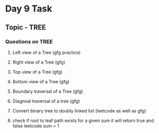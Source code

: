 # Day 9 Task

## Topic - TREE

### Questions on TREE

1. Left view of a Tree (gfg practice)

2. Right view of a Tree (gfg)

3. Top view of a Tree (gfg)

4. Bottom view of a Tree (gfg)

5. Boundary traversal of a Tree (gfg)

6. Diagnoal traversal of a tree (gfg)

7. Convert binary tree to doubly linked list (leetcode as well as gfg)

8. check if root to leaf path exists for a given sum it will return true and false leetcode 
	sum = 1
